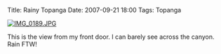 Title: Rainy Topanga
Date: 2007-09-21 18:00
Tags: Topanga

[![IMG\_0189.JPG](http://farm2.static.flickr.com/1429/1420519506_3f02a58d1b_m.jpg)](http://www.flickr.com/photos/schof/1420519506/ "Photo Sharing")

This is the view from my front door. I can barely see across the canyon.
Rain FTW!

